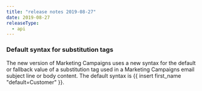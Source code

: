 ```yaml
---
title: "release notes 2019-08-27"
date: 2019-08-27
releaseType:
  - api
---
```


### Default syntax for substitution tags

The new version of Marketing Campaigns uses a new syntax for the default or fallback value of a substitution tag used in a Marketing Campaigns email subject line or body content. The default syntax is {{ insert first_name "default=Customer" }}.
